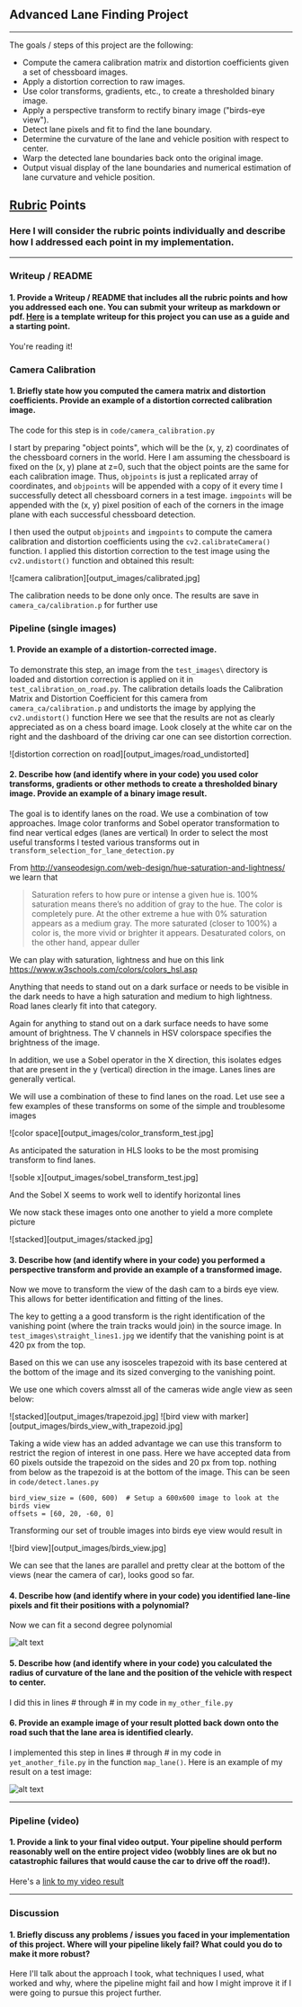 ## Advanced Lane Finding Project
---

The goals / steps of this project are the following:

* Compute the camera calibration matrix and distortion coefficients given a set of chessboard images.
* Apply a distortion correction to raw images.
* Use color transforms, gradients, etc., to create a thresholded binary image.
* Apply a perspective transform to rectify binary image ("birds-eye view").
* Detect lane pixels and fit to find the lane boundary.
* Determine the curvature of the lane and vehicle position with respect to center.
* Warp the detected lane boundaries back onto the original image.
* Output visual display of the lane boundaries and numerical estimation of lane curvature and vehicle position.

[//]: # (Image References)

[image1]: ./examples/undistort_output.png "Undistorted"
[image2]: ./test_images/test1.jpg "Road Transformed"
[image3]: ./examples/binary_combo_example.jpg "Binary Example"
[image4]: ./examples/warped_straight_lines.jpg "Warp Example"
[image5]: ./examples/color_fit_lines.jpg "Fit Visual"
[image6]: ./examples/example_output.jpg "Output"
[video1]: ./project_video.mp4 "Video"

## [Rubric](https://review.udacity.com/#!/rubrics/571/view) Points

### Here I will consider the rubric points individually and describe how I addressed each point in my implementation.  

---

### Writeup / README

#### 1. Provide a Writeup / README that includes all the rubric points and how you addressed each one.  You can submit your writeup as markdown or pdf.  [Here](https://github.com/udacity/CarND-Advanced-Lane-Lines/blob/master/writeup_template.md) is a template writeup for this project you can use as a guide and a starting point.  

You're reading it!

### Camera Calibration

#### 1. Briefly state how you computed the camera matrix and distortion coefficients. Provide an example of a distortion corrected calibration image.

The code for this step is in `code/camera_calibration.py`

I start by preparing "object points", which will be the (x, y, z) coordinates of the chessboard corners in the world. Here I am assuming the chessboard is fixed on the (x, y) plane at z=0, such that the object points are the same for each calibration image.  Thus, `objpoints` is just a replicated array of coordinates, and `objpoints` will be appended with a copy of it every time I successfully detect all chessboard corners in a test image.  `imgpoints` will be appended with the (x, y) pixel position of each of the corners in the image plane with each successful chessboard detection.  

I then used the output `objpoints` and `imgpoints` to compute the camera calibration and distortion coefficients using the `cv2.calibrateCamera()` function.  I applied this distortion correction to the test image using the `cv2.undistort()` function and obtained this result: 

![camera calibration][output_images/calibrated.jpg]

The calibration needs to be done only once. The results are save in `camera_ca/calibration.p` for further use

### Pipeline (single images)

#### 1. Provide an example of a distortion-corrected image.

To demonstrate this step, an image from the `test_images\` directory is loaded and distortion correction is applied on it in `test_calibration_on_road.py`.
The calibration details loads the Calibration Matrix and Distortion Coefficient for this camera from  `camera_ca/calibration.p` and undistorts the image by applying the `cv2.undistort()` function
Here we see that the results are not as clearly appreciated as on a chess board image. Look closely at the white car on the right and the dashboard of the driving car one can see distortion correction.
 
![distortion correction on road][output_images/road_undistorted]

#### 2. Describe how (and identify where in your code) you used color transforms, gradients or other methods to create a thresholded binary image.  Provide an example of a binary image result.

The goal is to identify lanes on the road. We use a combination of tow approaches. Image color tranforms and Sobel operator transformation to find near vertical edges (lanes are vertical)
In order to select the most useful transforms I tested various transforms out in `transform_selection_for_lane_detection.py`
 
 
From http://vanseodesign.com/web-design/hue-saturation-and-lightness/ we learn that 
> Saturation refers to how pure or intense a given hue is. 100% saturation means there’s no addition of gray to the hue. The color is completely pure. At the other extreme a hue with 0% saturation appears as a medium gray. The more saturated (closer to 100%) a color is, the more vivid or brighter it appears. Desaturated colors, on the other hand, appear duller

We can play with saturation, lightness and hue on this link https://www.w3schools.com/colors/colors_hsl.asp

Anything that needs to stand out on a dark surface or needs to be visible in the dark needs to have a high saturation and medium to high lightness. Road lanes clearly fit into that category.

Again for anything to stand out on a dark surface needs to have some amount of brightness. The V channels in HSV colorspace specifies the brightness of the image.

In addition, we use a Sobel operator in the X direction, this isolates edges that are present in the y (vertical) direction in the image. Lanes lines are generally vertical.

We will use a combination of these to find lanes on the road. Let use see a few examples of these transforms on some of the simple and troublesome images 

![color space][output_images/color_transform_test.jpg]

As anticipated the saturation in HLS looks to be the most promising transform to find lanes. 

![soble x][output_images/sobel_transform_test.jpg]

And the Sobel X seems to work well to identify horizontal lines

We now stack these images onto one another to yield a more complete picture 

![stacked][output_images/stacked.jpg]


#### 3. Describe how (and identify where in your code) you performed a perspective transform and provide an example of a transformed image.

Now we move to transform the view of the dash cam to a birds eye view. 
This allows for better identification and fitting of the lines.

The key to getting a a good transform is the right identification of the vanishing point (where the train tracks would join) in the source image.
In `test_images\straight_lines1.jpg` we identify that the vanishing point is at 420 px from the top.

Based on this we can use any isosceles trapezoid with its base centered at the bottom of the image and its sized converging to the vanishing point.

We use one which covers almsst all of the cameras wide angle view as seen below:

![stacked][output_images/trapezoid.jpg]
![bird view with marker][output_images/birds_view_with_trapezoid.jpg]

Taking a wide view has an added advantage we can use this transform to restrict the region of interest in one pass.
Here we have accepted data from 60 pixels outside the trapezoid on the sides and 20 px from top. nothing from below as the trapezoid is at the bottom of the image. 
This can be seen in `code/detect.lanes.py` 
```
bird_view_size = (600, 600)  # Setup a 600x600 image to look at the birds view
offsets = [60, 20, -60, 0]
```

Transforming our set of trouble images into birds eye view would result in
 
![bird view][output_images/birds_view.jpg]

We can see that the lanes are parallel and pretty clear at the bottom of the views (near the camera of car), looks good so far.

#### 4. Describe how (and identify where in your code) you identified lane-line pixels and fit their positions with a polynomial?

Now we can fit a second degree polynomial 

![alt text][image5]

#### 5. Describe how (and identify where in your code) you calculated the radius of curvature of the lane and the position of the vehicle with respect to center.

I did this in lines # through # in my code in `my_other_file.py`

#### 6. Provide an example image of your result plotted back down onto the road such that the lane area is identified clearly.

I implemented this step in lines # through # in my code in `yet_another_file.py` in the function `map_lane()`.  Here is an example of my result on a test image:

![alt text][image6]

---

### Pipeline (video)

#### 1. Provide a link to your final video output.  Your pipeline should perform reasonably well on the entire project video (wobbly lines are ok but no catastrophic failures that would cause the car to drive off the road!).

Here's a [link to my video result](./project_video.mp4)

---

### Discussion

#### 1. Briefly discuss any problems / issues you faced in your implementation of this project.  Where will your pipeline likely fail?  What could you do to make it more robust?

Here I'll talk about the approach I took, what techniques I used, what worked and why, where the pipeline might fail and how I might improve it if I were going to pursue this project further.  
